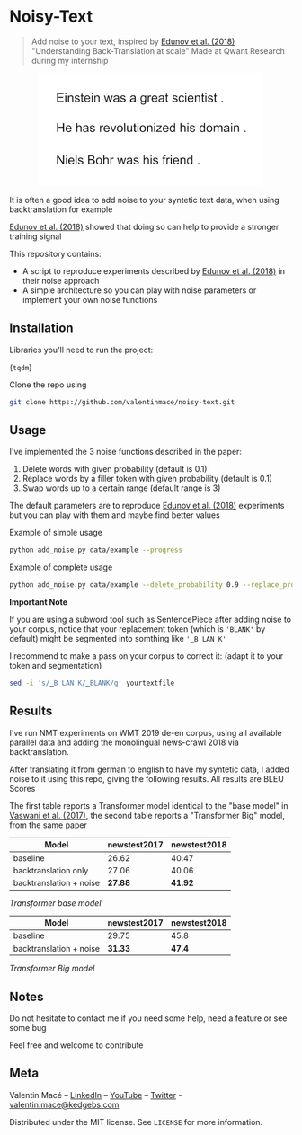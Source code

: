 # Noisy-Text
>Add noise to your text, inspired by [Edunov et al. (2018)](https://arxiv.org/abs/1808.09381) "Understanding Back-Translation at scale"
> Made at Qwant Research during my internship

<p align="center">
  <img src="./animation.gif">
</p>

It is often a good idea to add noise to your syntetic text data, when using backtranslation for example

[Edunov et al. (2018)](https://arxiv.org/abs/1808.09381) showed that doing so can help to provide a stronger training signal


This repository contains:
- A script to reproduce experiments described by [Edunov et al. (2018)](https://arxiv.org/abs/1808.09381) in their noise approach
- A simple architecture so you can play with noise parameters or implement your own noise functions

## Installation

Libraries you'll need to run the project:

{``tqdm``}

Clone the repo using

```sh
git clone https://github.com/valentinmace/noisy-text.git
```

## Usage
I've implemented the 3 noise functions described in the paper:

1. Delete words with given probability (default is 0.1)
2. Replace words by a filler token with given probability (default is 0.1)
3. Swap words up to a certain range (default range is 3)

The default parameters are to reproduce [Edunov et al. (2018)](https://arxiv.org/abs/1808.09381) experiments but you can play with them and maybe find better values

Example of simple usage
```sh
python add_noise.py data/example --progress
```
Example of complete usage
```sh
python add_noise.py data/example --delete_probability 0.9 --replace_probability 0.9  --filler_token 'MASK' --permutation_range 3
```

**Important Note**

If you are using a subword tool such as SentencePiece after adding noise to your corpus, notice that your replacement token (which is ``'BLANK'`` by default) might be segmented into somthing like ``'▁B LAN K'``

I recommend to make a pass on your corpus to correct it: (adapt it to your token and segmentation)
```sh
sed -i 's/▁B LAN K/▁BLANK/g' yourtextfile
```

## Results

I've run NMT experiments on WMT 2019 de-en corpus, using all available parallel data and adding the monolingual news-crawl 2018 via backtranslation.

After translating it from german to english to have my syntetic data, I added noise to it using this repo, giving the following results. All results are BLEU Scores

The first table reports a Transformer model identical to the "base model" in [Vaswani et al. (2017)](https://arxiv.org/pdf/1706.03762.pdf), the second table reports a "Transformer Big" model, from the same paper

| Model  | newstest2017 | newstest2018 |
| ------------- | ------------- | ------------- |
| baseline  | 26.62  | 40.47  |
|  backtranslation only | 27.06  | 40.06  |
|  backtranslation + noise | **27.88**  | **41.92**  |

*Transformer base model*

| Model  | newstest2017 | newstest2018 |
| ------------- | ------------- | ------------- |
| baseline  | 29.75  | 45.8  |
|  backtranslation + noise | **31.33**  | **47.4**  |

*Transformer Big model*


## Notes

Do not hesitate to contact me if you need some help, need a feature or see some bug

Feel free and welcome to contribute


## Meta

Valentin Macé – [LinkedIn](https://www.linkedin.com/in/valentin-mac%C3%A9-310683165/) – [YouTube](https://www.youtube.com/channel/UCMIW0JKxoxBDM5yiiF17SrA) – [Twitter](https://twitter.com/ValentinMace) - valentin.mace@kedgebs.com

Distributed under the MIT license. See ``LICENSE`` for more information.
